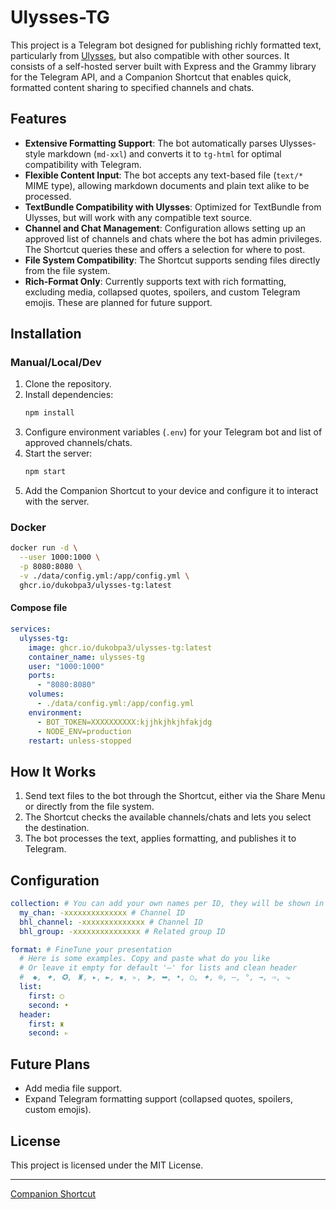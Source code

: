 # Ulysses-TG

This project is a Telegram bot designed for publishing richly formatted text, particularly from [Ulysses](https://ulysses.app/), but also compatible with other sources. It consists of a self-hosted server built with Express and the Grammy library for the Telegram API, and a Companion Shortcut that enables quick, formatted content sharing to specified channels and chats.

## Features

- **Extensive Formatting Support**: The bot automatically parses Ulysses-style markdown (`md-xxl`) and converts it to `tg-html` for optimal compatibility with Telegram.
- **Flexible Content Input**: The bot accepts any text-based file (`text/*` MIME type), allowing markdown documents and plain text alike to be processed.
- **TextBundle Compatibility with Ulysses**: Optimized for TextBundle from Ulysses, but will work with any compatible text source.
- **Channel and Chat Management**: Configuration allows setting up an approved list of channels and chats where the bot has admin privileges. The Shortcut queries these and offers a selection for where to post.
- **File System Compatibility**: The Shortcut supports sending files directly from the file system.
- **Rich-Format Only**: Currently supports text with rich formatting, excluding media, collapsed quotes, spoilers, and custom Telegram emojis. These are planned for future support.

## Installation

### Manual/Local/Dev

1. Clone the repository.
2. Install dependencies:
    ```bash
    npm install
    ```
3. Configure environment variables (`.env`) for your Telegram bot and list of approved channels/chats.
4. Start the server:
    ```bash
    npm start
    ```
5. Add the Companion Shortcut to your device and configure it to interact with the server.

### Docker

```bash
docker run -d \
  --user 1000:1000 \
  -p 8080:8080 \
  -v ./data/config.yml:/app/config.yml \
  ghcr.io/dukobpa3/ulysses-tg:latest
```

#### Compose file

```yaml
services:
  ulysses-tg:
    image: ghcr.io/dukobpa3/ulysses-tg:latest
    container_name: ulysses-tg
    user: "1000:1000"         
    ports:
      - "8080:8080"           
    volumes:
      - ./data/config.yml:/app/config.yml 
    environment:
      - BOT_TOKEN=XXXXXXXXXX:kjjhkjhkjhfakjdg
      - NODE_ENV=production
    restart: unless-stopped
```

## How It Works

1. Send text files to the bot through the Shortcut, either via the Share Menu or directly from the file system.
2. The Shortcut checks the available channels/chats and lets you select the destination.
3. The bot processes the text, applies formatting, and publishes it to Telegram.

## Configuration

```yaml
collection: # You can add your own names per ID, they will be shown in Shortcut
  my_chan: -xxxxxxxxxxxxxx # Channel ID
  bhl_channel: -xxxxxxxxxxxxxx # Channel ID
  bhl_group: -xxxxxxxxxxxxxxx # Related group ID

format: # FineTune your presentation
  # Here is some examples. Copy and paste what do you like
  # Or leave it empty for default '–' for lists and clean header
  #  ◆, ✦, ✪, ♜, ▸, ►, ▪️, ▹, ➤, ➥, •, ○, ✦, ⊙, –, °, →, ⇨, ⤷
  list:
    first: ○
    second: •
  header:
    first: ♜
    second: ▹
```

## Future Plans

- Add media file support.
- Expand Telegram formatting support (collapsed quotes, spoilers, custom emojis).

## License

This project is licensed under the MIT License.

---

[Companion Shortcut](https://www.icloud.com/shortcuts/04d9ac9a52024427a1949c3d1fc32b2f)
